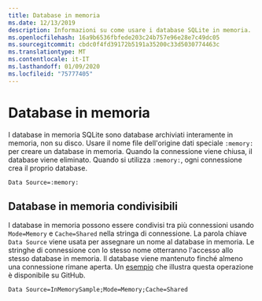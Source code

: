 ```yaml
---
title: Database in memoria
ms.date: 12/13/2019
description: Informazioni su come usare i database SQLite in memoria.
ms.openlocfilehash: 16a9b6536fbfede203c24b757e96e28e7c49dc05
ms.sourcegitcommit: cbdc0f4fd39172b5191a35200c33d5030774463c
ms.translationtype: MT
ms.contentlocale: it-IT
ms.lasthandoff: 01/09/2020
ms.locfileid: "75777405"
---
```

# <a name="in-memory-databases"></a>Database in memoria

I database in memoria SQLite sono database archiviati interamente in memoria, non su disco. Usare il nome file dell'origine dati speciale `:memory:` per creare un database in memoria. Quando la connessione viene chiusa, il database viene eliminato. Quando si utilizza `:memory:`, ogni connessione crea il proprio database.

```ConnectionString
Data Source=:memory:
```

## <a name="shareable-in-memory-databases"></a>Database in memoria condivisibili

I database in memoria possono essere condivisi tra più connessioni usando `Mode=Memory` e `Cache=Shared` nella stringa di connessione. La parola chiave `Data Source` viene usata per assegnare un nome al database in memoria. Le stringhe di connessione con lo stesso nome otterranno l'accesso allo stesso database in memoria. Il database viene mantenuto finché almeno una connessione rimane aperta. Un [esempio](https://github.com/dotnet/samples/blob/master/snippets/standard/data/sqlite/InMemorySample/Program.cs) che illustra questa operazione è disponibile su GitHub.

```ConnectionString
Data Source=InMemorySample;Mode=Memory;Cache=Shared
```
